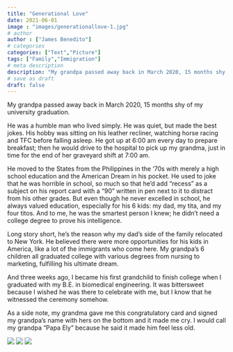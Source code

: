 ```yaml
---
title: "Generational Love"
date: 2021-06-01
image : "images/generationallove-1.jpg"
# author
author : ["James Benedito"]
# categories
categories: ["Text","Picture"]
tags: ["Family","Immigration"]
# meta description
description: "My grandpa passed away back in March 2020, 15 months shy of my university graduation."
# save as draft
draft: false
---
```


My grandpa passed away back in March 2020, 15 months shy of my university graduation. 

He was a humble man who lived simply. He was quiet, but made the best jokes. His hobby was sitting on his leather recliner, watching horse racing and TFC before falling asleep. He got up at 6:00 am every day to prepare breakfast; then he would drive to the hospital to pick up my grandma, just in time for the end of her graveyard shift at 7:00 am.  

He moved to the States from the Philippines in the ‘70s with merely a high school education and the American Dream in his pocket. He used to joke that he was horrible in school, so much so that he’d add “recess” as a subject on his report card with a “90” written in pen next to it to distract from his other grades. But even though he never excelled in school, he always valued education, especially for his 6 kids: my dad, my tita, and my four titos. And to me, he was the smartest person I knew; he didn’t need a college degree to prove his intelligence. 

Long story short, he’s the reason why my dad’s side of the family relocated to New York. He believed there were more opportunities for his kids in America, like a lot of the immigrants who come here. My grandpa’s 6 children all graduated college with various degrees from nursing to marketing, fulfilling his ultimate dream. 

And three weeks ago, I became his first grandchild to finish college when I graduated with my B.E. in biomedical engineering. It was bittersweet because I wished he was there to celebrate with me, but I know that he witnessed the ceremony somehow. 

As a side note, my grandma gave me this congratulatory card and signed my grandpa’s name with hers on the bottom and it made me cry. I would call my grandpa “Papa Ely” because he said it made him feel less old.


<img src="/images/generationallove-2.jpg"/>

<img src="/images/generationallove-3.jpg"/>

<img src="/images/generationallove-4.jpg"/>
